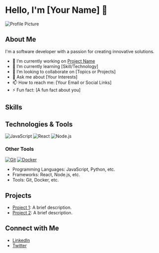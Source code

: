 
# Hello, I'm [Your Name] 👋

![Profile Picture](URL_TO_YOUR_IMAGE)

## About Me
I'm a software developer with a passion for creating innovative solutions. 

- 🔭 I’m currently working on [Project Name](link_to_your_project)
- 🌱 I’m currently learning [Skill/Technology]
- 👯 I’m looking to collaborate on [Topics or Projects]
- 💬 Ask me about [Your Interests]
- 📫 How to reach me: [Your Email or Social Links]
- ⚡ Fun fact: [A fun fact about you]

## Skills

## Technologies & Tools

![JavaScript](https://img.shields.io/badge/-JavaScript-black?style=flat-square&logo=javascript)
![React](https://img.shields.io/badge/-React-black?style=flat-square&logo=react)
![Node.js](https://img.shields.io/badge/-Node.js-black?style=flat-square&logo=node.js)

### Other Tools
[![Git](https://simpleicons.org/icons/git.svg)](https://git-scm.com/)
[![Docker](https://simpleicons.org/icons/docker.svg)](https://www.docker.com/)

- Programming Languages: JavaScript, Python, etc.
- Frameworks: React, Node.js, etc.
- Tools: Git, Docker, etc.
  

## Projects
- [Project 1](link_to_your_project_1): A brief description.
- [Project 2](link_to_your_project_2): A brief description.

## Connect with Me
- [LinkedIn](link_to_your_linkedin)
- [Twitter](link_to_your_twitter)
